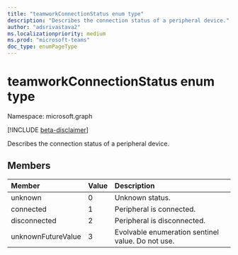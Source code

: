 ```yaml
---
title: "teamworkConnectionStatus enum type"
description: "Describes the connection status of a peripheral device."
author: "adsrivastava2"
ms.localizationpriority: medium
ms.prod: "microsoft-teams"
doc_type: enumPageType
---
```


# teamworkConnectionStatus enum type

Namespace: microsoft.graph

[!INCLUDE [beta-disclaimer](../../includes/beta-disclaimer.md)]

Describes the connection status of a peripheral device.

## Members

| Member | Value| Description |
|:---------------|:--------|:----------|
|unknown|0|Unknown status.|
|connected|1|Peripheral is connected.|
|disconnected|2|Peripheral is disconnected.|
|unknownFutureValue|3|Evolvable enumeration sentinel value. Do not use.|

